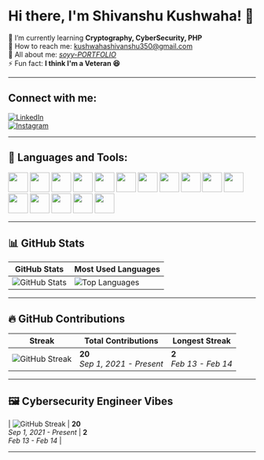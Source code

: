 # Hi there, I'm Shivanshu Kushwaha! 👋  

🌱 I’m currently learning **Cryptography, CyberSecurity, PHP**  
📩 How to reach me: [kushwahashivanshu350@gmail.com](mailto:kushwahashivanshu350@gmail.com)  
📄 All about me: [_soyy-PORTFOLIO_](#)  
⚡ Fun fact: **I think I'm a Veteran 😆**  

---

## Connect with me:  
[![LinkedIn](https://img.shields.io/badge/LinkedIn-0077B5?style=for-the-badge&logo=linkedin&logoColor=white)](https://linkedin.com/in/YOUR_LINKEDIN)  
[![Instagram](https://img.shields.io/badge/Instagram-E4405F?style=for-the-badge&logo=instagram&logoColor=white)](https://instagram.com/YOUR_INSTAGRAM)  

---

## 🔧 Languages and Tools:  
<p align="left">
  <img src="https://cdn.jsdelivr.net/gh/devicons/devicon/icons/c/c-original.svg" width="40" height="40"/>
  <img src="https://cdn.jsdelivr.net/gh/devicons/devicon/icons/cplusplus/cplusplus-original.svg" width="40" height="40"/>
  <img src="https://cdn.jsdelivr.net/gh/devicons/devicon/icons/css3/css3-original.svg" width="40" height="40"/>
  <img src="https://cdn.jsdelivr.net/gh/devicons/devicon/icons/figma/figma-original.svg" width="40" height="40"/>
  <img src="https://cdn.jsdelivr.net/gh/devicons/devicon/icons/git/git-original.svg" width="40" height="40"/>
  <img src="https://cdn.jsdelivr.net/gh/devicons/devicon/icons/html5/html5-original.svg" width="40" height="40"/>
  <img src="https://cdn.jsdelivr.net/gh/devicons/devicon/icons/illustrator/illustrator-line.svg" width="40" height="40"/>
  <img src="https://cdn.jsdelivr.net/gh/devicons/devicon/icons/java/java-original.svg" width="40" height="40"/>
  <img src="https://cdn.jsdelivr.net/gh/devicons/devicon/icons/javascript/javascript-original.svg" width="40" height="40"/>
  <img src="https://cdn.jsdelivr.net/gh/devicons/devicon/icons/mongodb/mongodb-original.svg" width="40" height="40"/>
  <img src="https://cdn.jsdelivr.net/gh/devicons/devicon/icons/mysql/mysql-original.svg" width="40" height="40"/>
  <img src="https://cdn.jsdelivr.net/gh/devicons/devicon/icons/nextjs/nextjs-original.svg" width="40" height="40"/>
  <img src="https://cdn.jsdelivr.net/gh/devicons/devicon/icons/nodejs/nodejs-original.svg" width="40" height="40"/>
  <img src="https://cdn.jsdelivr.net/gh/devicons/devicon/icons/php/php-original.svg" width="40" height="40"/>
  <img src="https://cdn.jsdelivr.net/gh/devicons/devicon/icons/python/python-original.svg" width="40" height="40"/>
  <img src="https://cdn.jsdelivr.net/gh/devicons/devicon/icons/react/react-original.svg" width="40" height="40"/>
</p>

---

## 📊 GitHub Stats  

| GitHub Stats | Most Used Languages |
|-------------|--------------------|
| <img src="https://github-readme-stats.vercel.app/api?username=shivanshukushwah&show_icons=true&theme=radical" alt="GitHub Stats"> | <img src="https://github-readme-stats.vercel.app/api/top-langs/?username=shivanshukushwah&layout=compact&theme=radical" alt="Top Languages"> |

---

## 🔥 GitHub Contributions  

| Streak | Total Contributions | Longest Streak |
|--------|---------------------|---------------|
| <img src="https://github-readme-streak-stats.herokuapp.com/?user=shivanshukushwah&theme=radical" alt="GitHub Streak"> | **20** <br> _Sep 1, 2021 - Present_ | **2** <br> _Feb 13 - Feb 14_ |

---

## 🖼️ Cybersecurity Engineer Vibes  
| <img src="https://github-readme-streak-stats.herokuapp.com/?user=shivanshukushwah&theme=radical" alt="GitHub Streak"> | **20** <br> _Sep 1, 2021 - Present_ | **2** <br> _Feb 13 - Feb 14_ |

---
